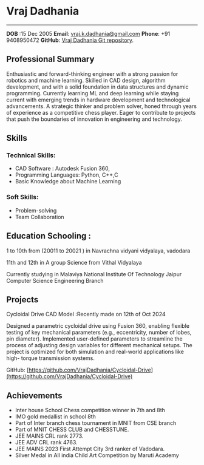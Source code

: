 # Vraj Dadhania 
---
**DOB** :15 Dec 2005 
**Email**: vraj.k.dadhania@gmail.com 
**Phone**: +91 9408950472 
**GitHub**: [Vraj Dadhania Git repository](https://github.com/VrajDadhania).

## Professional Summary 

Enthusiastic and forward-thinking engineer with a strong passion for robotics and machine learning. Skilled in CAD design, algorithm development, and with a solid foundation in data structures and dynamic programming. Currently learning ML and deep learning while staying current with emerging trends in hardware development and technological advancements. A strategic thinker 
and problem solver, honed through years of experience as a competitive chess player. Eager to contribute to projects that push the boundaries of innovation in engineering and technology.

## Skills 

### Technical Skills: 

- CAD Software : Autodesk Fusion 360,  
- Programming Languages: Python, C++,C 
- Basic Knowledge about Machine Learning 

### Soft Skills: 

- Problem-solving 
- Team Collaboration 

## Education Schooling :  

1 to 10th from (20011 to 20021 ) in Navrachna vidyani vidyalaya, vadodara 

11th and 12th  in A group Science from Vithal Vidyalaya 

Currently studying in Malaviya National Institute Of Technology Jaipur 
Computer Science Engineering Branch 

## Projects 

Cycloidal Drive CAD Model :Recently made on 12th of Oct 2024  

Designed a parametric cycloidal drive using Fusion 360, enabling flexible testing of key mechanical parameters (e.g., eccentricity, number of lobes, pin diameter). 
Implemented user-defined parameters to streamline the process of adjusting design variables for different mechanical setups. 
The project is optimized for both simulation and real-world applications like high- torque transmission systems. 

GitHub: [https://github.com/VrajDadhania/Cycloidal-Drive](https://github.com/VrajDadhania/Cycloidal-Drive)

## Achievements 

- Inter house School Chess competition winner in 7th and 8th
- IMO gold medallist in school 8th
- Part of Inter branch chess tournament in MNIT from CSE branch 
- Part of MNIT CHESS CLUB and CHESSTUNE. 
- JEE MAINS  CRL rank 2773. 
- JEE ADV CRL rank 4763. 
- JEE MAINS 2023 First Attempt City 3rd ranker of Vadodara. 
- Silver Medal in All india Child Art Competition by Maruti Academy  

